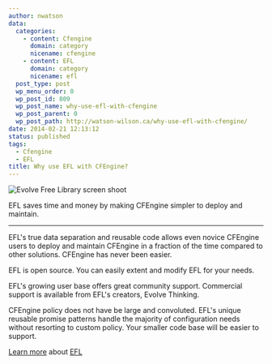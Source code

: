 ```yaml
---
author: nwatson
data:
  categories:
    - content: Cfengine
      domain: category
      nicename: cfengine
    - content: EFL
      domain: category
      nicename: efl
  post_type: post
  wp_menu_order: 0
  wp_post_id: 809
  wp_post_name: why-use-efl-with-cfengine
  wp_post_parent: 0
  wp_post_path: http://watson-wilson.ca/why-use-efl-with-cfengine/
date: 2014-02-21 12:13:12
status: published
tags:
  - Cfengine
  - EFL
title: Why use EFL with CFEngine?
---
```

![Evolve Free Library screen shoot](http://watson-wilson.ca/static/images/efl_copy_files.png)

EFL saves time and money by making CFEngine simpler to deploy and
maintain.

---

EFL's true data separation and reusable code allows even novice
CFEngine users to deploy and maintain CFEngine in a fraction of the
time compared to other solutions. CFEngine has never been easier.

EFL is open source. You can easily extent and modify EFL for your
needs.

EFL's growing user base offers great community support. Commercial
support is available from EFL's creators, Evolve Thinking.

CFEngine policy does not have be large and convoluted. EFL's unique
reusable promise patterns handle the majority of configuration needs
without resorting to custom policy. Your smaller code base will be
easier to support.

[Learn more](/make-cfengine-simple-using-the-evolve-free-library/)
about [EFL](/category/cfengine/efl/)
